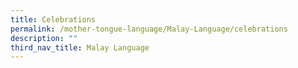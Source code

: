 ```yaml
---
title: Celebrations
permalink: /mother-tongue-language/Malay-Language/celebrations
description: ""
third_nav_title: Malay Language
---
```

